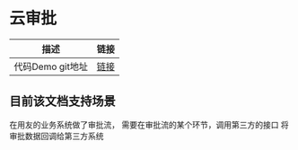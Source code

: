 # 云审批

描述|链接
---|---
代码Demo git地址|[链接](https://github.com/YYETST/cloud-approve.git)


## 目前该文档支持场景

在用友的业务系统做了审批流，
需要在审批流的某个环节，调用第三方的接口
将审批数据回调给第三方系统